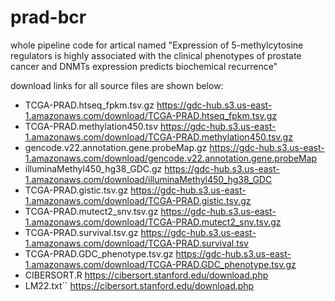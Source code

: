 # prad-bcr
whole pipeline code for artical named "Expression of 5-methylcytosine regulators is highly associated with the clinical phenotypes of prostate cancer and DNMTs expression predicts biochemical recurrence"

download links for all source files are shown below:
* TCGA-PRAD.htseq_fpkm.tsv.gz
https://gdc-hub.s3.us-east-1.amazonaws.com/download/TCGA-PRAD.htseq_fpkm.tsv.gz
* TCGA-PRAD.methylation450.tsv
https://gdc-hub.s3.us-east-1.amazonaws.com/download/TCGA-PRAD.methylation450.tsv.gz
* gencode.v22.annotation.gene.probeMap.gz
https://gdc-hub.s3.us-east-1.amazonaws.com/download/gencode.v22.annotation.gene.probeMap
* illuminaMethyl450_hg38_GDC.gz
https://gdc-hub.s3.us-east-1.amazonaws.com/download/illuminaMethyl450_hg38_GDC
* TCGA-PRAD.gistic.tsv.gz
https://gdc-hub.s3.us-east-1.amazonaws.com/download/TCGA-PRAD.gistic.tsv.gz
* TCGA-PRAD.mutect2_snv.tsv.gz
https://gdc-hub.s3.us-east-1.amazonaws.com/download/TCGA-PRAD.mutect2_snv.tsv.gz
* TCGA-PRAD.survival.tsv.gz
https://gdc-hub.s3.us-east-1.amazonaws.com/download/TCGA-PRAD.survival.tsv
* TCGA-PRAD.GDC_phenotype.tsv.gz
https://gdc-hub.s3.us-east-1.amazonaws.com/download/TCGA-PRAD.GDC_phenotype.tsv.gz
* CIBERSORT.R
https://cibersort.stanford.edu/download.php
* LM22.txt``
https://cibersort.stanford.edu/download.php
